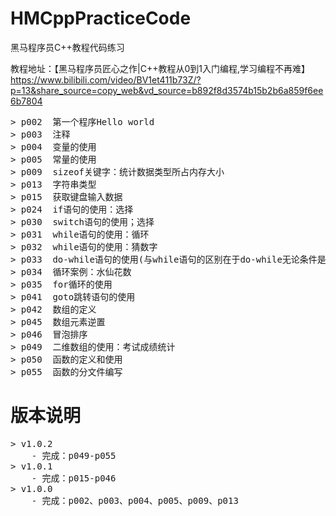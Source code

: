 # HMCppPracticeCode
黑马程序员C++教程代码练习

教程地址：【黑马程序员匠心之作|C++教程从0到1入门编程,学习编程不再难】 https://www.bilibili.com/video/BV1et411b73Z/?p=13&share_source=copy_web&vd_source=b892f8d3574b15b2b6a859f6ee6b7804
<pre>
> p002  第一个程序Hello world
> p003  注释
> p004  变量的使用
> p005  常量的使用
> p009  sizeof关键字：统计数据类型所占内存大小
> p013  字符串类型
> p015  获取键盘输入数据
> p024  if语句的使用：选择
> p030  switch语句的使用；选择
> p031  while语句的使用：循环
> p032  while语句的使用：猜数字
> p033  do-while语句的使用(与while语句的区别在于do-while无论条件是否成立先执行一次)
> p034  循环案例：水仙花数
> p035  for循环的使用
> p041  goto跳转语句的使用
> p042  数组的定义
> p045  数组元素逆置
> p046  冒泡排序
> p049  二维数组的使用：考试成绩统计
> p050  函数的定义和使用
> p055  函数的分文件编写
</pre>


<h1>版本说明</h1>
<pre>
> v1.0.2
    - 完成：p049-p055
> v1.0.1
    - 完成：p015-p046
> v1.0.0
    - 完成：p002、p003、p004、p005、p009、p013
</pre>